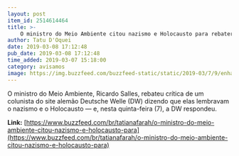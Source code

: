 ```yaml
---
layout: post
item_id: 2514614464
title: >-
    O ministro do Meio Ambiente citou nazismo e Holocausto para rebater crítica — e os alemães responderam
author: Tatu D'Oquei
date: 2019-03-08 17:12:48
pub_date: 2019-03-08 17:12:48
time_added: 2019-03-07 15:18:00
category: avisamos
image: https://img.buzzfeed.com/buzzfeed-static/static/2019-03/7/9/enhanced/buzzfeed-prod-web-05/original-18172-1551970272-2.jpg?crop=1246:653;0,24
---
```


O ministro do Meio Ambiente, Ricardo Salles, rebateu crítica de um colunista do site alemão Deutsche Welle (DW) dizendo que elas lembravam o nazismo e o Holocausto — e, nesta quinta-feira (7), a DW respondeu.

**Link:** [https://www.buzzfeed.com/br/tatianafarah/o-ministro-do-meio-ambiente-citou-nazismo-e-holocausto-para](https://www.buzzfeed.com/br/tatianafarah/o-ministro-do-meio-ambiente-citou-nazismo-e-holocausto-para)

